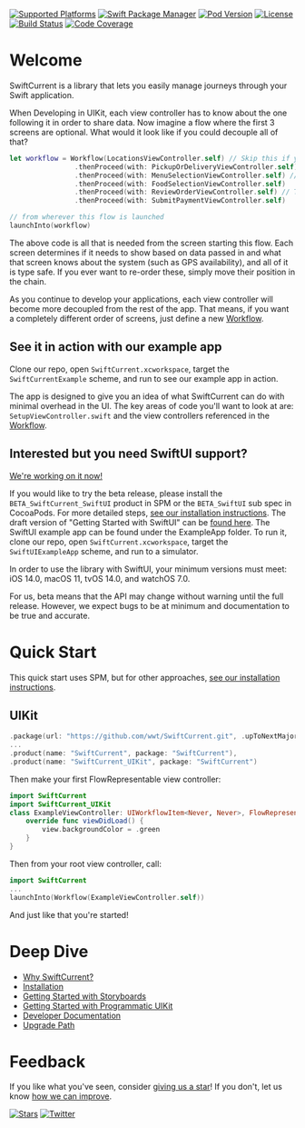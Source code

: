 <!-- Library Information -->
[![Supported Platforms](https://img.shields.io/cocoapods/p/SwiftCurrent)](https://github.com/wwt/SwiftCurrent/security/policy)
[![Swift Package Manager](https://img.shields.io/badge/Swift_Package_Manager-supported-brightgreen)](https://github.com/wwt/SwiftCurrent/wiki/Installation#swift-package-manager)
[![Pod Version](https://img.shields.io/cocoapods/v/SwiftCurrent.svg?style=popout)](https://github.com/wwt/SwiftCurrent/wiki/Installation#cocoapods)
[![License](https://img.shields.io/github/license/wwt/SwiftCurrent)](https://github.com/wwt/SwiftCurrent/blob/main/LICENSE)
[![Build Status](https://github.com/wwt/SwiftCurrent/actions/workflows/CI.yml/badge.svg?branch=main)](https://github.com/wwt/SwiftCurrent/actions?query=branch%3Amain)
[![Code Coverage](https://codecov.io/gh/wwt/SwiftCurrent/branch/main/graph/badge.svg?token=04Q5KSHict)](https://codecov.io/gh/wwt/SwiftCurrent)


# Welcome

SwiftCurrent is a library that lets you easily manage journeys through your Swift application.

When Developing in UIKit, each view controller has to know about the one following it in order to share data.  Now imagine a flow where the first 3 screens are optional.  What would it look like if you could decouple all of that?

```swift
let workflow = Workflow(LocationsViewController.self) // Skip this if you have GPS
                .thenProceed(with: PickupOrDeliveryViewController.self) // Skip this if you only have 1 choice
                .thenProceed(with: MenuSelectionViewController.self) // Skip this for new stores
                .thenProceed(with: FoodSelectionViewController.self)
                .thenProceed(with: ReviewOrderViewController.self) // This lets you edit anything you've already picked
                .thenProceed(with: SubmitPaymentViewController.self)

// from wherever this flow is launched
launchInto(workflow)
```
The above code is all that is needed from the screen starting this flow. Each screen determines if it needs to show based on data passed in and what that screen knows about the system (such as GPS availability), and all of it is type safe. If you ever want to re-order these, simply move their position in the chain.

As you continue to develop your applications, each view controller will become more decoupled from the rest of the app.  That means, if you want a completely different order of screens, just define a new [Workflow](https://wwt.github.io/SwiftCurrent/Classes/Workflow.html).

## See it in action with our example app

Clone our repo, open `SwiftCurrent.xcworkspace`, target the `SwiftCurrentExample` scheme, and run to see our example app in action.

The app is designed to give you an idea of what SwiftCurrent can do with minimal overhead in the UI.  The key areas of code you'll want to look at are: `SetupViewController.swift` and the view controllers referenced in the [Workflow](https://wwt.github.io/SwiftCurrent/Classes/Workflow.html).

## Interested but you need SwiftUI support?

[We're working on it now!](https://github.com/wwt/SwiftCurrent/milestone/2)

If you would like to try the beta release, please install the `BETA_SwiftCurrent_SwiftUI` product in SPM or the `BETA_SwiftUI` sub spec in CocoaPods.  For more detailed steps, [see our installation instructions](https://github.com/wwt/SwiftCurrent/wiki/Installation).  The draft version of "Getting Started with SwiftUI" can be [found here](https://github.com/wwt/SwiftCurrent/blob/main/wiki/Getting-Started-SwiftUI.md).  The SwiftUI example app can be found under the ExampleApp folder.  To run it, clone our repo, open `SwiftCurrent.xcworkspace`, target the `SwiftUIExampleApp` scheme, and run to a simulator.

In order to use the library with SwiftUI, your minimum versions must meet: iOS 14.0, macOS 11, tvOS 14.0, and watchOS 7.0.

For us, beta means that the API may change without warning until the full release.  However, we expect bugs to be at minimum and documentation to be true and accurate.

# Quick Start

This quick start uses SPM, but for other approaches, [see our installation instructions](https://github.com/wwt/SwiftCurrent/wiki/Installation).

## UIKit

```swift
.package(url: "https://github.com/wwt/SwiftCurrent.git", .upToNextMajor(from: "4.0.0")),
...
.product(name: "SwiftCurrent", package: "SwiftCurrent"),
.product(name: "SwiftCurrent_UIKit", package: "SwiftCurrent")
```
Then make your first FlowRepresentable view controller:
```swift
import SwiftCurrent
import SwiftCurrent_UIKit
class ExampleViewController: UIWorkflowItem<Never, Never>, FlowRepresentable {
    override func viewDidLoad() {
        view.backgroundColor = .green
    }
}
```
Then from your root view controller, call: 
```swift
import SwiftCurrent
...
launchInto(Workflow(ExampleViewController.self))
```

And just like that you're started!

# Deep Dive

- [Why SwiftCurrent?](https://github.com/wwt/SwiftCurrent/wiki/Why-This-Library%3F)
- [Installation](https://github.com/wwt/SwiftCurrent/wiki/Installation)
- [Getting Started with Storyboards](https://github.com/wwt/SwiftCurrent/wiki/getting-started)
- [Getting Started with Programmatic UIKit](https://github.com/wwt/SwiftCurrent/wiki/Getting-Started-with-Programmatic-UIKit)
- [Developer Documentation](https://wwt.github.io/SwiftCurrent/index.html)
- [Upgrade Path](https://github.com/wwt/SwiftCurrent/blob/main/wiki/UPGRADE_PATH.md)

# Feedback

If you like what you've seen, consider [giving us a star](https://github.com/wwt/SwiftCurrent/stargazers)! If you don't, let us know [how we can improve](https://github.com/wwt/SwiftCurrent/discussions/new).

<!-- Social Media -->
[![Stars](https://img.shields.io/github/stars/wwt/SwiftCurrent?style=social)](https://github.com/wwt/SwiftCurrent/stargazers)
[![Twitter](https://img.shields.io/twitter/url?style=social&url=https%3A%2F%2Ftwitter.com%2FSwiftCurrentWWT)](https://twitter.com/SwiftCurrentWWT)
 
